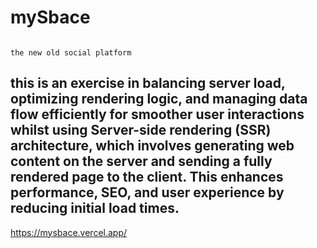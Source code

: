 # mySbace

```

the new old social platform

```

## this is an exercise in balancing server load, optimizing rendering logic, and managing data flow efficiently for smoother user interactions whilst using Server-side rendering (SSR) architecture, which involves generating web content on the server and sending a fully rendered page to the client. This enhances performance, SEO, and user experience by reducing initial load times.

https://mysbace.vercel.app/
